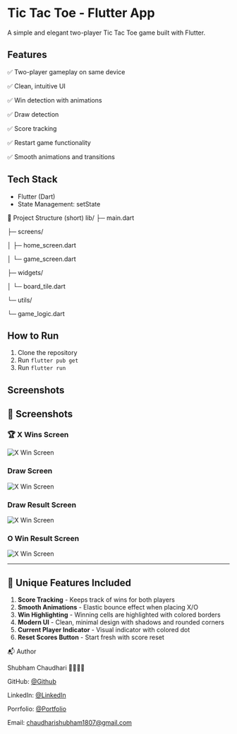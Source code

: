 # Tic Tac Toe - Flutter App

A simple and elegant two-player Tic Tac Toe game built with Flutter.

## Features
✅ Two-player gameplay on same device

✅ Clean, intuitive UI

✅ Win detection with animations

✅ Draw detection

✅ Score tracking

✅ Restart game functionality

✅ Smooth animations and transitions


## Tech Stack
- Flutter (Dart)
- State Management: setState


🧩 Project Structure (short)
lib/
├─ main.dart

├─ screens/

│  ├─ home_screen.dart

│  └─ game_screen.dart

├─ widgets/

│  └─ board_tile.dart

└─ utils/

   └─ game_logic.dart
   

## How to Run
1. Clone the repository
2. Run `flutter pub get`
3. Run `flutter run`

## Screenshots


## 📸 Screenshots

### 🏆 X Wins Screen
![X Win Screen](https://github.com/Shubhamchaudhari1807/Digital-Guruji--Flutter-App-For-Tic-Tack-Toe-Game-/raw/main/tic_tac_toe_app/lib/screens/screenshots/.gitkeep/X-Win.jpg)

### Draw Screen
![X Win Screen](https://github.com/Shubhamchaudhari1807/Digital-Guruji--Flutter-App-For-Tic-Tack-Toe-Game-/raw/main/tic_tac_toe_app/lib/screens/screenshots/.gitkeep/Draw.jpg)

### Draw Result Screen
![X Win Screen](https://github.com/Shubhamchaudhari1807/Digital-Guruji--Flutter-App-For-Tic-Tack-Toe-Game-/raw/main/tic_tac_toe_app/lib/screens/screenshots/.gitkeep/Draw-Result.jpg)

### O Win Result Screen
![X Win Screen](https://github.com/Shubhamchaudhari1807/Digital-Guruji--Flutter-App-For-Tic-Tack-Toe-Game-/raw/main/tic_tac_toe_app/lib/screens/screenshots/.gitkeep/O-Result.jpg)


---

## 🎨 Unique Features Included

1. **Score Tracking** - Keeps track of wins for both players
2. **Smooth Animations** - Elastic bounce effect when placing X/O
3. **Win Highlighting** - Winning cells are highlighted with colored borders
4. **Modern UI** - Clean, minimal design with shadows and rounded corners
5. **Current Player Indicator** - Visual indicator with colored dot
6. **Reset Scores Button** - Start fresh with score reset



📬 Author

Shubham Chaudhari 🧑🏻‍💻😎

GitHub: [@Github](https://github.com/Shubhamchaudhari1807)

LinkedIn: [@LinkedIn](https://www.linkedin.com/in/shubhamchaudhari1807/)

Porrfolio: [@Portfolio](https://shubhamportfoliosite.netlify.app/)

Email: chaudharishubham1807@gmail.com
